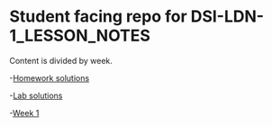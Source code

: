 # Student facing repo for DSI-LDN-1_LESSON_NOTES

Content is divided by week.

-[Homework solutions](homework_solutions/)

-[Lab solutions](lab_solutions/)

-[Week 1](week1/)
